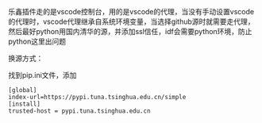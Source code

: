 乐鑫插件走的是vscode控制台，用的是vscode的代理，当没有手动设置vscode的代理时，vscode代理继承自系统环境变量，当选择github源时就需要走代理，然后最好python用国内清华的源，并添加ssl信任，idf会需要python环境，防止python这里出问题

换源方式：

找到pip.ini文件，添加

```
[global]
index-url=https://pypi.tuna.tsinghua.edu.cn/simple
[install]
trusted-host = pypi.tuna.tsinghua.edu.cn
```

